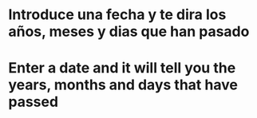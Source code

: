 # Introduce una fecha y te dira los años, meses y dias que han pasado

# Enter a date and it will tell you the years, months and days that have passed
